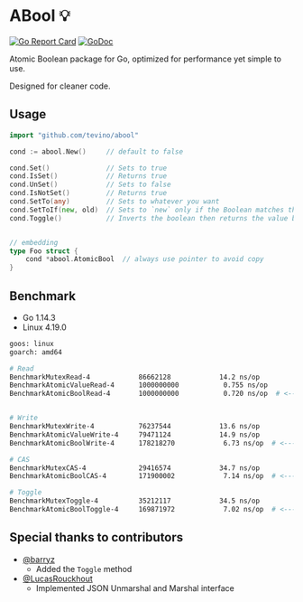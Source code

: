 # ABool :bulb:

[![Go Report Card](https://goreportcard.com/badge/github.com/tevino/abool)](https://goreportcard.com/report/github.com/tevino/abool)
[![GoDoc](https://godoc.org/github.com/tevino/abool?status.svg)](https://godoc.org/github.com/tevino/abool)

Atomic Boolean package for Go, optimized for performance yet simple to use.

Designed for cleaner code.

## Usage

```go
import "github.com/tevino/abool"

cond := abool.New()     // default to false

cond.Set()              // Sets to true
cond.IsSet()            // Returns true
cond.UnSet()            // Sets to false
cond.IsNotSet()         // Returns true
cond.SetTo(any)         // Sets to whatever you want
cond.SetToIf(new, old)  // Sets to `new` only if the Boolean matches the `old`, returns whether succeeded
cond.Toggle()           // Inverts the boolean then returns the value before inverting


// embedding
type Foo struct {
    cond *abool.AtomicBool  // always use pointer to avoid copy
}
```

## Benchmark

- Go 1.14.3
- Linux 4.19.0

```bash
goos: linux
goarch: amd64

# Read
BenchmarkMutexRead-4          	86662128	        14.2 ns/op
BenchmarkAtomicValueRead-4    	1000000000	         0.755 ns/op
BenchmarkAtomicBoolRead-4     	1000000000	         0.720 ns/op  # <--- This package


# Write
BenchmarkMutexWrite-4         	76237544	        13.6 ns/op
BenchmarkAtomicValueWrite-4   	79471124	        14.9 ns/op
BenchmarkAtomicBoolWrite-4    	178218270	         6.73 ns/op  # <--- This package

# CAS
BenchmarkMutexCAS-4           	29416574	        34.7 ns/op
BenchmarkAtomicBoolCAS-4      	171900002	         7.14 ns/op  # <--- This package

# Toggle
BenchmarkMutexToggle-4        	35212117	        34.5 ns/op
BenchmarkAtomicBoolToggle-4   	169871972	         7.02 ns/op  # <--- This package
```

## Special thanks to contributors

- [@barryz](https://github.com/barryz)
  - Added the `Toggle` method
- [@LucasRouckhout](https://github.com/LucasRouckhout)
  - Implemented JSON Unmarshal and Marshal interface
